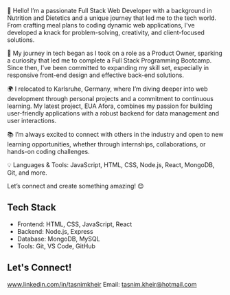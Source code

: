 👋 Hello! I’m a passionate Full Stack Web Developer with a background in Nutrition and Dietetics and a unique journey that led me to the tech world. From crafting meal plans to coding dynamic web applications, I've developed a knack for problem-solving, creativity, and client-focused solutions.

🚀 My journey in tech began as I took on a role as a Product Owner, sparking a curiosity that led me to complete a Full Stack Programming Bootcamp. Since then, I've been committed to expanding my skill set, especially in responsive front-end design and effective back-end solutions.

🌍 I relocated to Karlsruhe, Germany, where I’m diving deeper into web development through personal projects and a commitment to continuous learning. My latest project, EUA Afora, combines my passion for building user-friendly applications with a robust backend for data management and user interactions.

📚 I’m always excited to connect with others in the industry and open to new learning opportunities, whether through internships, collaborations, or hands-on coding challenges.

💡 Languages & Tools: JavaScript, HTML, CSS, Node.js, React, MongoDB, Git, and more.

Let’s connect and create something amazing! 😊

## Tech Stack

- Frontend: HTML, CSS, JavaScript, React 
- Backend: Node.js, Express
- Database: MongoDB, MySQL
- Tools: Git, VS Code, GitHub

## Let's Connect!

www.linkedin.com/in/tasnimkheir
Email: tasnim.kheir@hotmail.com 
